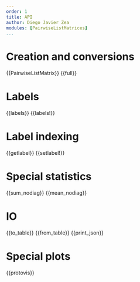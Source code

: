 ```yaml
---
order: 1
title: API
author: Diego Javier Zea
modules: [PairwiseListMatrices]
...
```


# Creation and conversions

{{PairwiseListMatrix}}
{{full}}

# Labels

{{labels}}
{{labels!}}

# Label indexing

{{getlabel}}
{{setlabel!}}

# Special statistics

{{sum_nodiag}}
{{mean_nodiag}}

# IO

{{to_table}}
{{from_table}}
{{print_json}}

# Special plots

{{protovis}}
